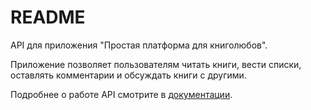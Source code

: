 # README

API для приложения "Простая платформа для книголюбов".

Приложение позволяет пользователям читать книги, вести списки, оставлять комментарии и обсуждать книги с другими.

Подробнее о работе API смотрите в [документации](docs/api.md).
